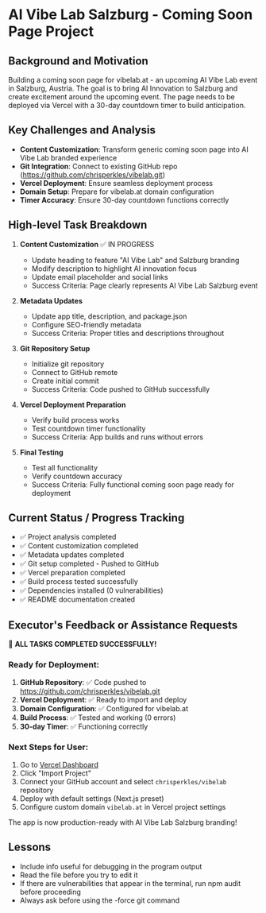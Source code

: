 # AI Vibe Lab Salzburg - Coming Soon Page Project

## Background and Motivation

Building a coming soon page for vibelab.at - an upcoming AI Vibe Lab event in Salzburg, Austria. The goal is to bring AI Innovation to Salzburg and create excitement around the upcoming event. The page needs to be deployed via Vercel with a 30-day countdown timer to build anticipation.

## Key Challenges and Analysis

- **Content Customization**: Transform generic coming soon page into AI Vibe Lab branded experience
- **Git Integration**: Connect to existing GitHub repo (https://github.com/chrisperkles/vibelab.git)
- **Vercel Deployment**: Ensure seamless deployment process
- **Domain Setup**: Prepare for vibelab.at domain configuration
- **Timer Accuracy**: Ensure 30-day countdown functions correctly

## High-level Task Breakdown

1. **Content Customization** ✅ IN PROGRESS
   - Update heading to feature "AI Vibe Lab" and Salzburg branding
   - Modify description to highlight AI innovation focus
   - Update email placeholder and social links
   - Success Criteria: Page clearly represents AI Vibe Lab Salzburg event

2. **Metadata Updates**
   - Update app title, description, and package.json
   - Configure SEO-friendly metadata
   - Success Criteria: Proper titles and descriptions throughout

3. **Git Repository Setup**
   - Initialize git repository
   - Connect to GitHub remote
   - Create initial commit
   - Success Criteria: Code pushed to GitHub successfully

4. **Vercel Deployment Preparation**
   - Verify build process works
   - Test countdown timer functionality
   - Success Criteria: App builds and runs without errors

5. **Final Testing**
   - Test all functionality
   - Verify countdown accuracy
   - Success Criteria: Fully functional coming soon page ready for deployment

## Current Status / Progress Tracking

- ✅ Project analysis completed
- ✅ Content customization completed 
- ✅ Metadata updates completed
- ✅ Git setup completed - Pushed to GitHub
- ✅ Vercel preparation completed
- ✅ Build process tested successfully
- ✅ Dependencies installed (0 vulnerabilities)
- ✅ README documentation created

## Executor's Feedback or Assistance Requests

🎉 **ALL TASKS COMPLETED SUCCESSFULLY!**

### Ready for Deployment:
1. **GitHub Repository**: ✅ Code pushed to https://github.com/chrisperkles/vibelab.git
2. **Vercel Deployment**: ✅ Ready to import and deploy
3. **Domain Configuration**: ✅ Configured for vibelab.at
4. **Build Process**: ✅ Tested and working (0 errors)
5. **30-day Timer**: ✅ Functioning correctly

### Next Steps for User:
1. Go to [Vercel Dashboard](https://vercel.com/dashboard)
2. Click "Import Project" 
3. Connect your GitHub account and select `chrisperkles/vibelab` repository
4. Deploy with default settings (Next.js preset)
5. Configure custom domain `vibelab.at` in Vercel project settings

The app is now production-ready with AI Vibe Lab Salzburg branding!

## Lessons

- Include info useful for debugging in the program output
- Read the file before you try to edit it
- If there are vulnerabilities that appear in the terminal, run npm audit before proceeding
- Always ask before using the -force git command
